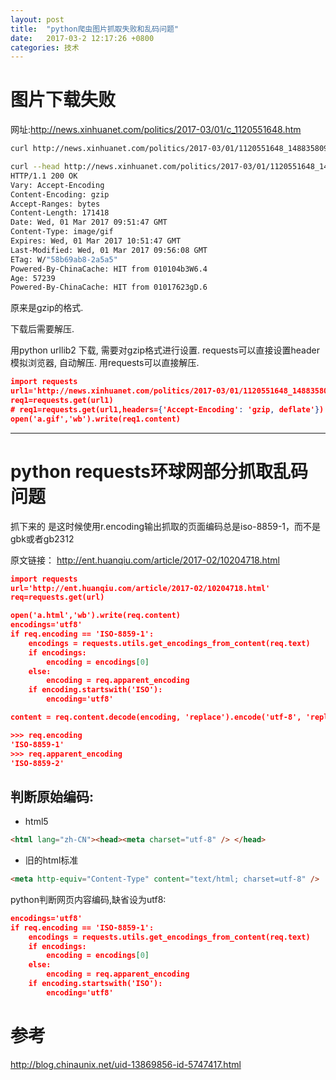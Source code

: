 ```yaml
---
layout: post
title:  "python爬虫图片抓取失败和乱码问题"
date:   2017-03-2 12:17:26 +0800
categories: 技术
---
```


# 图片下载失败
网址:http://news.xinhuanet.com/politics/2017-03/01/c_1120551648.htm

```bash
curl http://news.xinhuanet.com/politics/2017-03/01/1120551648_14883580941071n.gif -o c.gif

curl --head http://news.xinhuanet.com/politics/2017-03/01/1120551648_14883580941071n.gif
HTTP/1.1 200 OK
Vary: Accept-Encoding
Content-Encoding: gzip
Accept-Ranges: bytes
Content-Length: 171418
Date: Wed, 01 Mar 2017 09:51:47 GMT
Content-Type: image/gif
Expires: Wed, 01 Mar 2017 10:51:47 GMT
Last-Modified: Wed, 01 Mar 2017 09:56:08 GMT
ETag: W/"58b69ab8-2a5a5"
Powered-By-ChinaCache: HIT from 010104b3W6.4
Age: 57239
Powered-By-ChinaCache: HIT from 01017623gD.6
```
原来是gzip的格式.

下载后需要解压.

用python urllib2 下载, 需要对gzip格式进行设置.
requests可以直接设置header模拟浏览器, 自动解压.
用requests可以直接解压.

```json
import requests
url1='http://news.xinhuanet.com/politics/2017-03/01/1120551648_14883580941071n.gif'
req1=requests.get(url1)
# req1=requests.get(url1,headers={'Accept-Encoding': 'gzip, deflate'})
open('a.gif','wb').write(req1.content)
```
---

# python requests环球网部分抓取乱码问题
抓下来的 是这时候使用r.encoding输出抓取的页面编码总是iso-8859-1，而不是gbk或者gb2312

原文链接： http://ent.huanqiu.com/article/2017-02/10204718.html

```json
import requests
url='http://ent.huanqiu.com/article/2017-02/10204718.html'
req=requests.get(url)

open('a.html','wb').write(req.content)
encodings='utf8'
if req.encoding == 'ISO-8859-1':
    encodings = requests.utils.get_encodings_from_content(req.text)
    if encodings:
        encoding = encodings[0]
    else:
        encoding = req.apparent_encoding
    if encoding.startswith('ISO'):
        encoding='utf8'

content = req.content.decode(encoding, 'replace').encode('utf-8', 'replace')
```
```json
>>> req.encoding
'ISO-8859-1'
>>> req.apparent_encoding
'ISO-8859-2'
```
## 判断原始编码:
- html5
```html
<html lang="zh-CN"><head><meta charset="utf-8" /> </head>
```
- 旧的html标准
```html
<meta http-equiv="Content-Type" content="text/html; charset=utf-8" />
```
python判断网页内容编码,缺省设为utf8:
```json
encodings='utf8'
if req.encoding == 'ISO-8859-1':
    encodings = requests.utils.get_encodings_from_content(req.text)
    if encodings:
        encoding = encodings[0]
    else:
        encoding = req.apparent_encoding
    if encoding.startswith('ISO'):
        encoding='utf8'
```
# 参考
http://blog.chinaunix.net/uid-13869856-id-5747417.html

